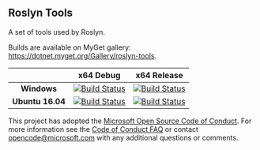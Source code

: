 ## Roslyn Tools
A set of tools used by Roslyn.

Builds are available on MyGet gallery: https://dotnet.myget.org/Gallery/roslyn-tools.

[//]: # (Begin current test results)

|    | x64 Debug|x64 Release|
|:--:|:--:|:--:|
|**Windows**|[![Build Status](https://ci.dot.net/job/dotnet_roslyn-tools/job/master/job/Windows_NT_Debug/badge/icon)](https://ci.dot.net/job/dotnet_roslyn-tools/job/master/job/Windows_NT_Debug/)|[![Build Status](https://ci.dot.net/job/dotnet_roslyn-tools/job/master/job/Windows_NT_Release/badge/icon)](https://ci.dot.net/job/dotnet_roslyn-tools/job/master/job/Windows_NT_Release/)|
|**Ubuntu 16.04**|[![Build Status](https://ci.dot.net/job/dotnet_roslyn-tools/job/master/job/Ubuntu16.04_Debug/badge/icon)](https://ci.dot.net/job/dotnet_roslyn-tools/job/master/job/Ubuntu16.04_Debug/)|[![Build Status](https://ci.dot.net/job/dotnet_roslyn-tools/job/master/job/Ubuntu16.04_Release/badge/icon)](https://ci.dot.net/job/dotnet_roslyn-tools/job/master/job/Ubuntu16.04_Release/)|

[//]: # (End current test results)


This project has adopted the [Microsoft Open Source Code of Conduct](https://opensource.microsoft.com/codeofconduct/). For more information see the [Code of Conduct FAQ](https://opensource.microsoft.com/codeofconduct/faq/) or contact [opencode@microsoft.com](mailto:opencode@microsoft.com) with any additional questions or comments.
